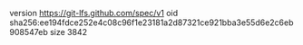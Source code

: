 version https://git-lfs.github.com/spec/v1
oid sha256:ee194fdce252e4c08c96f1e23181a2d87321ce921bba3e55d6e2c6eb908547eb
size 3842
